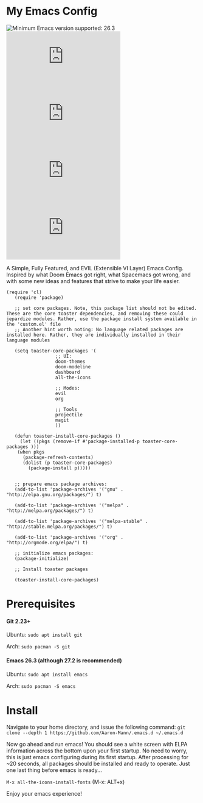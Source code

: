 # My Emacs Config

![Minimum Emacs version supported: 26.3 ](https://img.shields.io/badge/Supports-Emacs_26.3+-blueviolet.svg?style=flat-square&logo=GNU%20Emacs&logoColor=white)
[![GitHub issues](https://img.shields.io/github/issues/Aaron-Mann/.emacs.d)](https://github.com/Aaron-Mann/.emacs.d/issues)
[![GitHub forks](https://img.shields.io/github/forks/Aaron-Mann/.emacs.d)](https://github.com/Aaron-Mann/.emacs.d/network)
[![GitHub stars](https://img.shields.io/github/stars/Aaron-Mann/.emacs.d)](https://github.com/Aaron-Mann/.emacs.d/stargazers)
[![GitHub license](https://img.shields.io/github/license/Aaron-Mann/.emacs.d)](https://github.com/Aaron-Mann/.emacs.d/blob/main/LICENSE)

A Simple, Fully Featured, and EVIL (Extensible VI Layer) Emacs Config. Inspired by what Doom Emacs got right, what Spacemacs got wrong, and with some new ideas and features that strive to make your life easier.

```
(require 'cl)
   (require 'package)

   ;; set core packages. Note, this package list should not be edited. These are the core toaster dependencies, and removing these could jepardize modules. Rather, use the package install system available in the 'custom.el' file
   ;; Another hint worth noting: No language related packages are installed here. Rather, they are individually installed in their language modules

   (setq toaster-core-packages '(
				  ;; UI:
				  doom-themes
				  doom-modeline
				  dashboard
				  all-the-icons

				  ;; Modes:
				  evil
				  org

				  ;; Tools
				  projectile
				  magit
				  ))

   (defun toaster-install-core-packages ()
     (let ((pkgs (remove-if #'package-installed-p toaster-core-packages )))
	(when pkgs
	  (package-refresh-contents)
	  (dolist (p toaster-core-packages)
	    (package-install p)))))


   ;; prepare emacs package archives:
   (add-to-list 'package-archives '("gnu" . "http://elpa.gnu.org/packages/") t)

   (add-to-list 'package-archives '("melpa" . "http://melpa.org/packages/") t)

   (add-to-list 'package-archives '("melpa-stable" . "http://stable.melpa.org/packages/") t)

   (add-to-list 'package-archives '("org" . "http://orgmode.org/elpa/") t)

   ;; initialize emacs packages:
   (package-initialize)

   ;; Install toaster packages

   (toaster-install-core-packages)
```

# Prerequisites

#### Git 2.23+
Ubuntu: `sudo apt install git`

Arch: `sudo pacman -S git`

#### Emacs 26.3 (although 27.2 is recommended)
Ubuntu: `sudo apt install emacs`

Arch: `sudo pacman -S emacs`

# Install

Navigate to your home directory, and issue the following command:
`git clone --depth 1 https://github.com/Aaron-Mann/.emacs.d ~/.emacs.d`

Now go ahead and run emacs! You should see a white screen with ELPA information across the bottom upon your first startup. No need to worry, this is just emacs configuring during its first startup. After processing for ~20 seconds, all packages should be installed and ready to operate. Just one last thing before emacs is ready...

`M-x all-the-icons-install-fonts` (M-x: ALT+x)

Enjoy your emacs experience!
